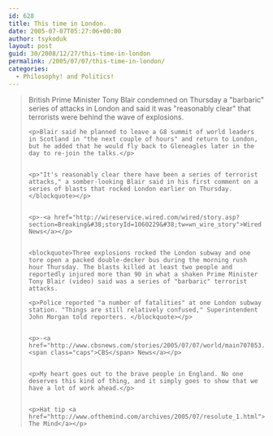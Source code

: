 ```yaml
---
id: 628
title: This time in London.
date: 2005-07-07T05:27:06+00:00
author: tsykoduk
layout: post
guid: 30/2008/12/27/this-time-in-london
permalink: /2005/07/07/this-time-in-london/
categories:
  - Philosophy! and Politics!
---
```

<blockquote>British Prime Minister Tony Blair condemned on Thursday a "barbaric" series of attacks in London and said it was "reasonably clear" that terrorists were behind the wave of explosions.

	<p>Blair said he planned to leave a G8 summit of world leaders in Scotland in "the next couple of hours" and return to London, but he added that he would fly back to Gleneagles later in the day to re-join the talks.</p>


	<p>"It's reasonably clear there have been a series of terrorist attacks," a somber-looking Blair said in his first comment on a series of blasts that rocked London earlier on Thursday.</blockquote></p>


	<p>-<a href="http://wireservice.wired.com/wired/story.asp?section=Breaking&#38;storyId=1060229&#38;tw=wn_wire_story">Wired News</a></p>


	<blockquote>Three explosions rocked the London subway and one tore open a packed double-decker bus during the morning rush hour Thursday. The blasts killed at least two people and reportedly injured more than 90 in what a shaken Prime Minister Tony Blair (video) said was a series of "barbaric" terrorist attacks.

	<p>Police reported "a number of fatalities" at one London subway station. "Things are still relatively confused," Superintendent John Morgan told reporters. </blockquote></p>


	<p>-<a href="http://www.cbsnews.com/stories/2005/07/07/world/main707053.shtml"><span class="caps">CBS</span> News</a></p>


	<p>My heart goes out to the brave people in England. No one deserves this kind of thing, and it simply goes to show that we have a lot of work ahead.</p>


	<p>Hat tip <a href="http://www.ofthemind.com/archives/2005/07/resolute_1.html">Of The Mind</a></p>